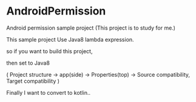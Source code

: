# AndroidPermission
Android permission sample project
(This project is to study for me.)

This sample project Use Java8 lambda expression.

so if you want to build this project,

then set to Java8 

( Project structure -> app(side) -> Properties(top) -> Source compatibility, Target compatibility )

Finally I want to convert to kotlin..
